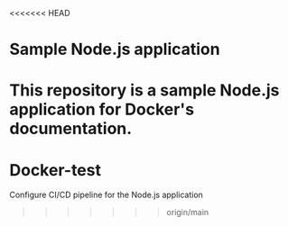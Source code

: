 <<<<<<< HEAD
# Sample Node.js application

This repository is a sample Node.js application for Docker's documentation.
=======
# Docker-test
Configure CI/CD pipeline for the Node.js application
>>>>>>> origin/main
